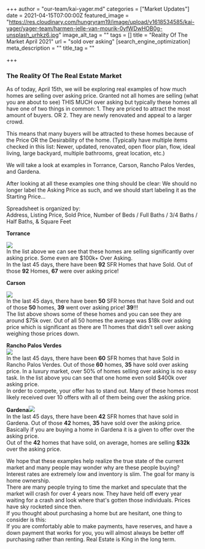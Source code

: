 +++
author = "our-team/kai-yager.md"
categories = ["Market Updates"]
date = 2021-04-15T07:00:00Z
featured_image = "https://res.cloudinary.com/hungryram19/image/upload/v1618534585/kai-yager/yager-team/harmen-jelle-van-mourik-0yfWDwHOB0g-unsplash_urhkz6.jpg"
image_alt_tag = ""
tags = []
title = "Reality Of The Market April 2021"
url = "sold over asking"
[search_engine_optimization]
meta_description = ""
title_tag = ""

+++
### **The Reality Of The Real Estate Market**

As of today, April 15th, we will be exploring real examples of how much homes are selling over asking price. Granted not all homes are selling (what you are about to see) THIS MUCH over asking but typically these homes all have one of two things in common: 1. They are priced to attract the most amount of buyers. OR 2. They are newly renovated and appeal to a larger crowd.

This means that many buyers will be attracted to these homes because of the Price OR the Desirability of the home. (Typically have multiple items checked in this list: Newer, updated, renovated, open floor plan, flow, ideal living, large backyard, multiple bathrooms, great location, etc.)

We will take a look at examples in Torrance, Carson, Rancho Palos Verdes, and Gardena.

After looking at all these examples one thing should be clear: We should no longer label the Asking Price as such, and we should start labeling it as the Starting Price...

Spreadsheet is organized by:  
Address, Listing Price, Sold Price, Number of Beds / Full Baths / 3/4 Baths / Half Baths, & Square Feet

**Torrance**

![](https://res.cloudinary.com/hungryram19/image/upload/v1618609403/kai-yager/yager-team/Screen_Shot_2021-04-15_at_5.03.31_PM_x5be2x.png)  
In the list above we can see that these homes are selling significantly over asking price. Some even are $100k+ Over Asking.  
In the last 45 days, there have been **92** SFR Homes that have Sold. Out of those **92** Homes, **67** were over asking price!

**Carson**

![](https://res.cloudinary.com/hungryram19/image/upload/v1618609428/kai-yager/yager-team/Screen_Shot_2021-04-15_at_4.51.26_PM_dbfxwh.png)  
In the last 45 days, there have been **50** SFR homes that have Sold and out of those **50** homes, **39** went over asking price! **39**!!!  
The list above shows some of these homes and you can see they are around $75k over. Out of all 50 homes the average was $18k over asking price which is significant as there are 11 homes that didn't sell over asking weighing those prices down.

**Rancho Palos Verdes**  
![](https://res.cloudinary.com/hungryram19/image/upload/v1618609454/kai-yager/yager-team/Screen_Shot_2021-04-15_at_4.40.22_PM_y7gzow.png)  
In the last 45 days, there have been **60** SFR homes that have Sold in Rancho Palos Verdes. Out of those **60** homes, **35** have sold over asking price. In a luxury market, over 50% of homes selling over asking is no easy task. In the list above you can see that one home even sold $400k over asking price.  
In order to compete, your offer has to stand out. Many of these homes most likely received over 10 offers with all of them being over the asking price.

**Gardena![](https://res.cloudinary.com/hungryram19/image/upload/v1618609472/kai-yager/yager-team/Screen_Shot_2021-04-15_at_4.44.51_PM_iypcgf.png)**  
In the last 45 days, there have been **42** SFR homes that have sold in Gardena. Out of those **42** homes, **35** have sold over the asking price. Basically if you are buying a home in Gardena it is a given to offer over the asking price.  
Out of the **42** homes that have sold, on average, homes are selling **$32k** over the asking price.

We hope that these examples help realize the true state of the current market and many people may wonder why are these people buying?  
Interest rates are extremely low and inventory is slim. The goal for many is home ownership.  
There are many people trying to time the market and speculate that the market will crash for over 4 years now. They have held off every year waiting for a crash and look where that's gotten those individuals. Prices have sky rocketed since then.  
If you thought about purchasing a home but are hesitant, one thing to consider is this:  
If you are comfortably able to make payments, have reserves, and have a down payment that works for you, you will almost always be better off purchasing rather than renting. Real Estate is King in the long term.